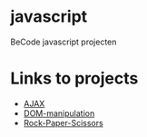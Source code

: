 # javascript
BeCode javascript projecten

# Links to projects

* [AJAX](https://soheilbiglari.github.io/javascript/AJAX/index.html)
* [DOM-manipulation](https://soheilbiglari.github.io/javascript/DOM-manipulation/index.html)
* [Rock-Paper-Scissors](https://soheilbiglari.github.io/javascript/Rock-Paper-Scissors/index.html)





